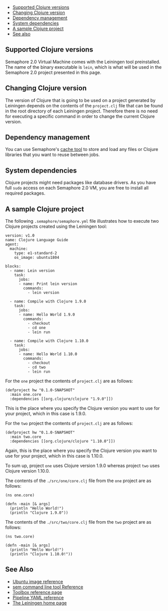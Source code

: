 
* [Supported Clojure versions](#supported-clojure-versions)
* [Changing Clojure version](#changing-clojure-version)
* [Dependency management](#dependency-management)
* [System dependencies](#system-dependencies)
* [A sample Clojure project](#a-sample-clojure-project)
* [See also](#see-also)

## Supported Clojure versions

Semaphore 2.0 Virtual Machine comes with the Leiningen tool preinstalled. The
name of the binary executable is `lein`, which is what will be used in the
Semaphore 2.0 project presented in this page.

## Changing Clojure version

The version of Clojure that is going to be used on a project generated by
Leiningen depends on the contents of the `project.clj` file that can be found
in the root directory of each Leiningen project. Therefore there is no need for
executing a specific command in order to change the current Clojure version.

## Dependency management

You can use Semaphore's [cache tool](https://docs.semaphoreci.com/article/54-toolbox-reference#cache)
to store and load any files or Clojure libraries that you want to reuse between jobs.

## System dependencies

Clojure projects might need packages like database drivers. As you have full `sudo`
access on each Semaphore 2.0 VM, you are free to install all required packages.

## A sample Clojure project

The following `.semaphore/semaphore.yml` file illustrates how to execute two
Clojure projects created using the Leiningen tool:

	version: v1.0
	name: Clojure Language Guide
	agent:
	  machine:
	    type: e1-standard-2
	    os_image: ubuntu1804
    
	blocks:
	  - name: Lein version
	    task:
	      jobs:
	      - name: Print lein version
	        commands:
	          - lein version
    
	  - name: Compile with Clojure 1.9.0
	    task:
	      jobs:
	      - name: Hello World 1.9.0
	        commands:
	          - checkout
	          - cd one
	          - lein run
    
	  - name: Compile with Clojure 1.10.0
	    task:
	      jobs:
	      - name: Hello World 1.10.0
	        commands:
	          - checkout
	          - cd two
	          - lein run

For the `one` project the contents of `project.clj` are as follows:

    (defproject hw "0.1.0-SNAPSHOT"
      :main one.core
      :dependencies [[org.clojure/clojure "1.9.0"]])

This is the place where you specify the Clojure version you want to use for
your project, which in this case is 1.9.0.

For the `two` project the contents of `project.clj` are as follows:

    (defproject hw "0.1.0-SNAPSHOT"
      :main two.core
      :dependencies [[org.clojure/clojure "1.10.0"]])

Again, this is the place where you specify the Clojure version you want to use
for your project, which in this case is 1.10.0.

To sum up, project `one` uses Clojure version 1.9.0 whereas project `two` uses
Clojure version 1.10.0.

The contents of the `./src/one/core.clj` file from the `one` project are as
follows:

    (ns one.core)
    
    (defn -main [& args]
      (println "Hello World!")
      (println "Clojure 1.9.0"))

The contents of the `./src/two/core.clj` file from the `two` project are as
follows:

    (ns two.core)
    
    (defn -main [& args]
      (println "Hello World!")
      (println "Clojure 1.10.0!"))

## See Also

* [Ubuntu image reference](https://docs.semaphoreci.com/article/32-ubuntu-1804-image)
* [sem command line tool Reference](https://docs.semaphoreci.com/article/53-sem-reference)
* [Toolbox reference page](https://docs.semaphoreci.com/article/54-toolbox-reference)
* [Pipeline YAML reference](https://docs.semaphoreci.com/article/50-pipeline-yaml)
* [The Leiningen home page](https://leiningen.org/)
